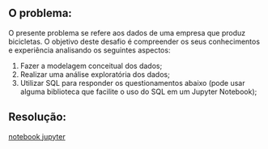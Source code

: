 
## O problema:
O presente problema se refere aos dados de uma empresa que produz bicicletas.
O objetivo deste desafio é compreender os seus conhecimentos e experiência analisando
os seguintes aspectos:
1. Fazer a modelagem conceitual dos dados;
2. Realizar uma análise exploratória dos dados;
3. Utilizar SQL para responder os questionamentos abaixo (pode usar alguma biblioteca
que facilite o uso do SQL em um Jupyter Notebook);

## Resolução:
[notebook jupyter](jupyter-notebook.ipynb)
